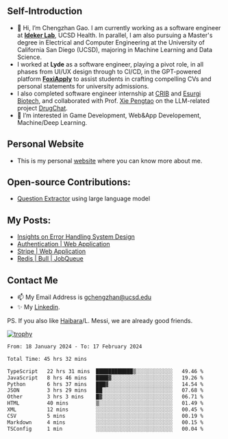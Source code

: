 ## Self-Introduction
- 👋 Hi, I’m Chengzhan Gao. I am currently working as a software engineer at **[Ideker Lab](https://idekerlab.ucsd.edu/)**, UCSD Health. In parallel, I am also pursuing a Master's degree in Electrical and Computer Engineering at the University of California San Diego (UCSD), majoring in Machine Learning and Data Science.
- I worked at **Lyde** as a software engineer, playing a pivot role, in all phases from UI/UX design through to CI/CD, in the GPT-powered platform **[FoxiApply](https://lyde.io)** to assist students in crafting compelling CVs and personal statements for university admissions.
- I also completed software engineer internship at [CRIB](https://apps.apple.com/us/app/crib-for-roommates/id6468918103?platform=iphone) and [Esurgi Biotech](https://myesurgi.com/), and collaborated with Prof. [Xie Pengtao](https://pengtaoxie.github.io/) on the LLM-related project [DrugChat](https://github.com/UCSD-AI4H/drugchat).
- 👀 I’m interested in Game Development, Web&App Developement, Machine/Deep Learning.

## Personal Website
-  This is my personal [website](https://gaochengzhan.netlify.app/) where you can know more about me.

## Open-source Contributions:
- [Question Extractor](https://github.com/nestordemeure/question_extractor) using large language model

## My Posts:
- [Insights on Error Handling System Design](https://gaochengzhan.netlify.app/post/error-handling/)
- [Authentication | Web Application](https://gaochengzhan.netlify.app/post/authentication/)
- [Stripe | Web Application](https://gaochengzhan.netlify.app/post/stripe/)
- [Redis | Bull | JobQueue](https://gaochengzhan.netlify.app/post/job-queue/)

## Contact Me
- 📫 My Email Address is gchengzhan@ucsd.edu
- ✨ My [Linkedin](https://www.linkedin.com/in/chengzhan-christoffel-gao/).

PS. If you also like [Haibara](https://www.detectiveconanworld.com/wiki/Ai_Haibara)/L. Messi, we are already good friends.

[![trophy](https://github-profile-trophy.vercel.app/?username=gaochengzhan&theme=flat&row=1&margin-w=12)](https://github.com/ryo-ma/github-profile-trophy)

<!--START_SECTION:waka-->

```txt
From: 18 January 2024 - To: 17 February 2024

Total Time: 45 hrs 32 mins

TypeScript   22 hrs 31 mins  ████████████▒░░░░░░░░░░░░   49.46 %
JavaScript   8 hrs 46 mins   ████▓░░░░░░░░░░░░░░░░░░░░   19.26 %
Python       6 hrs 37 mins   ███▓░░░░░░░░░░░░░░░░░░░░░   14.54 %
JSON         3 hrs 29 mins   ██░░░░░░░░░░░░░░░░░░░░░░░   07.68 %
Other        3 hrs 3 mins    █▓░░░░░░░░░░░░░░░░░░░░░░░   06.71 %
HTML         40 mins         ▒░░░░░░░░░░░░░░░░░░░░░░░░   01.49 %
XML          12 mins         ░░░░░░░░░░░░░░░░░░░░░░░░░   00.45 %
CSV          5 mins          ░░░░░░░░░░░░░░░░░░░░░░░░░   00.19 %
Markdown     4 mins          ░░░░░░░░░░░░░░░░░░░░░░░░░   00.15 %
TSConfig     1 min           ░░░░░░░░░░░░░░░░░░░░░░░░░   00.04 %
```

<!--END_SECTION:waka-->

<!---
gaochengzhan/gaochengzhan is a ✨ special ✨ repository because its `README.md` (this file) appears on your GitHub profile.
You can click the Preview link to take a look at your changes.
--->
